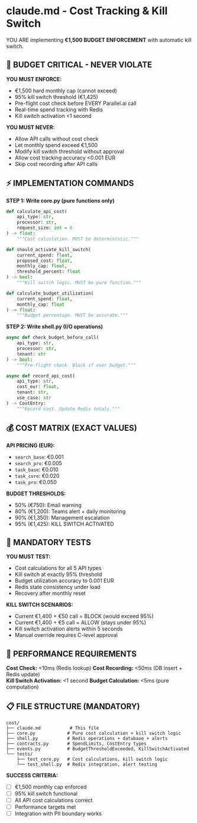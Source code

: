 # claude.md - Cost Tracking & Kill Switch

YOU ARE implementing **€1,500 BUDGET ENFORCEMENT** with automatic kill switch.

## 🚨 BUDGET CRITICAL - NEVER VIOLATE  

**YOU MUST ENFORCE:**
- €1,500 hard monthly cap (cannot exceed)
- 95% kill switch threshold (€1,425)
- Pre-flight cost check before EVERY Parallel.ai call
- Real-time spend tracking with Redis
- Kill switch activation <1 second

**YOU MUST NEVER:**
- Allow API calls without cost check
- Let monthly spend exceed €1,500  
- Modify kill switch threshold without approval
- Allow cost tracking accuracy <0.001 EUR
- Skip cost recording after API calls

## ⚡ IMPLEMENTATION COMMANDS

**STEP 1: Write core.py (pure functions only)**
```python
def calculate_api_cost(
    api_type: str, 
    processor: str,
    request_size: int = 0
) -> float:
    """Cost calculation. MUST be deterministic."""

def should_activate_kill_switch(
    current_spend: float,
    proposed_cost: float, 
    monthly_cap: float,
    threshold_percent: float
) -> bool:
    """Kill switch logic. MUST be pure function."""

def calculate_budget_utilization(
    current_spend: float,
    monthly_cap: float
) -> float:
    """Budget percentage. MUST be accurate."""
```

**STEP 2: Write shell.py (I/O operations)**
```python
async def check_budget_before_call(
    api_type: str,
    processor: str,
    tenant: str
) -> bool:
    """Pre-flight check. Block if over budget."""

async def record_api_cost(
    api_type: str,
    cost_eur: float,
    tenant: str,
    use_case: str
) -> CostEntry:
    """Record cost. Update Redis totals."""
```

## 💰 COST MATRIX (EXACT VALUES)

**API PRICING (EUR):**
- `search_base`: €0.001
- `search_pro`: €0.005  
- `task_base`: €0.010
- `task_core`: €0.020
- `task_pro`: €0.050

**BUDGET THRESHOLDS:**
- 50% (€750): Email warning
- 80% (€1,200): Teams alert + daily monitoring  
- 90% (€1,350): Management escalation
- 95% (€1,425): KILL SWITCH ACTIVATED

## 🧪 MANDATORY TESTS

**YOU MUST TEST:**
- Cost calculations for all 5 API types
- Kill switch at exactly 95% threshold
- Budget utilization accuracy to 0.001 EUR
- Redis state consistency under load
- Recovery after monthly reset

**KILL SWITCH SCENARIOS:**
- Current €1,400 + €50 call = BLOCK (would exceed 95%)
- Current €1,400 + €5 call = ALLOW (stays under 95%)
- Kill switch activation alerts within 5 seconds
- Manual override requires C-level approval

## 🎯 PERFORMANCE REQUIREMENTS

**Cost Check:** <10ms (Redis lookup)
**Cost Recording:** <50ms (DB insert + Redis update)  
**Kill Switch Activation:** <1 second
**Budget Calculation:** <5ms (pure computation)

## 📋 FILE STRUCTURE (MANDATORY)

```
cost/
├── claude.md           # This file
├── core.py            # Pure cost calculation + kill switch logic  
├── shell.py           # Redis operations + database + alerts
├── contracts.py       # SpendLimits, CostEntry types
├── events.py          # BudgetThresholdExceeded, KillSwitchActivated
└── tests/
    ├── test_core.py   # Cost calculations, kill switch logic
    └── test_shell.py  # Redis integration, alert testing
```

**SUCCESS CRITERIA:**
- [ ] €1,500 monthly cap enforced 
- [ ] 95% kill switch functional
- [ ] All API cost calculations correct
- [ ] Performance targets met
- [ ] Integration with PII boundary works